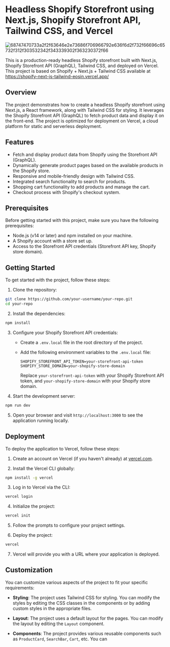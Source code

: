 # Headless Shopify Storefront using Next.js, Shopify Storefront API, Tailwind CSS, and Vercel


![68747470733a2f2f63646e2e73686f706966792e636f6d2f732f66696c65732f312f303532342f343339302f363230372f66](https://user-images.githubusercontent.com/77645494/236155454-65b57bf1-2dfc-4b6a-88f6-705fc0f92bad.gif)


This is a production-ready headless Shopify storefront built with Next.js, Shopify Storefront API (GraphQL), Tailwind CSS, and deployed on Vercel. This project is based on  Shopify + Next.js + Tailwind CSS available at https://shopify-next-js-tailwind-eosin.vercel.app/

## Overview

The project demonstrates how to create a headless Shopify storefront using Next.js, a React framework, along with Tailwind CSS for styling. It leverages the Shopify Storefront API (GraphQL) to fetch product data and display it on the front-end. The project is optimized for deployment on Vercel, a cloud platform for static and serverless deployment.

## Features

- Fetch and display product data from Shopify using the Storefront API (GraphQL).
- Dynamically generate product pages based on the available products in the Shopify store.
- Responsive and mobile-friendly design with Tailwind CSS.
- Integrated search functionality to search for products.
- Shopping cart functionality to add products and manage the cart.
- Checkout process with Shopify's checkout system.

## Prerequisites

Before getting started with this project, make sure you have the following prerequisites:

- Node.js (v14 or later) and npm installed on your machine.
- A Shopify account with a store set up.
- Access to the Storefront API credentials (Storefront API key, Shopify store domain).

## Getting Started

To get started with the project, follow these steps:

1. Clone the repository:

```bash
git clone https://github.com/your-username/your-repo.git
cd your-repo
```

2. Install the dependencies:

```bash
npm install
```

3. Configure your Shopify Storefront API credentials:

   - Create a `.env.local` file in the root directory of the project.
   - Add the following environment variables to the `.env.local` file:

     ```plaintext
     SHOPIFY_STOREFRONT_API_TOKEN=your-storefront-api-token
     SHOPIFY_STORE_DOMAIN=your-shopify-store-domain
     ```

     Replace `your-storefront-api-token` with your Shopify Storefront API token, and `your-shopify-store-domain` with your Shopify store domain.

4. Start the development server:

```bash
npm run dev
```

5. Open your browser and visit `http://localhost:3000` to see the application running locally.

## Deployment

To deploy the application to Vercel, follow these steps:

1. Create an account on Vercel (if you haven't already) at [vercel.com](https://vercel.com).

2. Install the Vercel CLI globally:

```bash
npm install -g vercel
```

3. Log in to Vercel via the CLI:

```bash
vercel login
```

4. Initialize the project:

```bash
vercel init
```

5. Follow the prompts to configure your project settings.

6. Deploy the project:

```bash
vercel
```

7. Vercel will provide you with a URL where your application is deployed.

## Customization

You can customize various aspects of the project to fit your specific requirements:

- **Styling**: The project uses Tailwind CSS for styling. You can modify the styles by editing the CSS classes in the components or by adding custom styles in the appropriate files.

- **Layout**: The project uses a default layout for the pages. You can modify the layout by editing the `Layout` component.

- **Components**: The project provides various reusable components such as `ProductCard`, `SearchBar`, `Cart`, etc. You can
